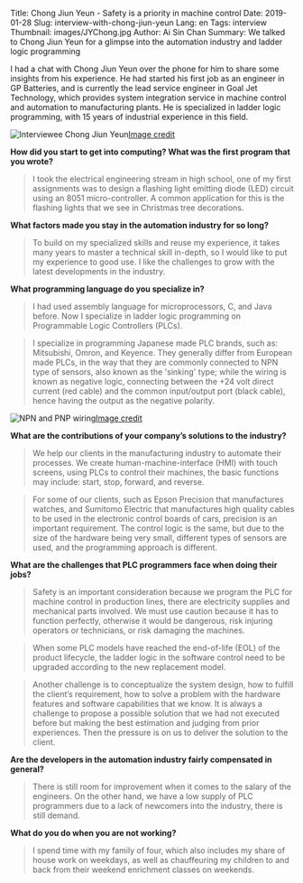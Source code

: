 Title: Chong Jiun Yeun - Safety is a priority in machine control 
Date: 2019-01-28 
Slug: interview-with-chong-jiun-yeun 
Lang: en 
Tags: interview 
Thumbnail: images/JYChong.jpg 
Author: Ai Sin Chan 
Summary: We talked to Chong Jiun Yeun for a glimpse into the automation industry and ladder logic programming

I had a chat with Chong Jiun Yeun over the phone for him to share some insights from his experience. He had started his first job as an engineer in GP Batteries, and is currently the lead service engineer in Goal Jet Technology, which provides system integration service in machine control and automation to manufacturing plants. He is specialized in ladder logic programming, with 15 years of industrial experience in this field. 

![Interviewee Chong Jiun Yeun](/images/JYChong.jpg)<a class="caption" href="https://www.facebook.com/pg/fetalumni/photos/?tab=album&album_id=647140945712995">Image credit</a>

**How did you start to get into computing? What was the first program that you wrote?** 

> I took the electrical engineering stream in high school, one of my first assignments was to design a flashing light emitting diode (LED) circuit using an 8051 micro-controller. A common application for this is the flashing lights that we see in Christmas tree decorations.

**What factors made you stay in the automation industry for so long?**

> To build on my specialized skills and reuse my experience, it takes many years to master a technical skill in-depth, so I would like to put my experience to good use. I like the challenges to grow with the latest developments in the industry.

**What programming language do you specialize in?**

> I had used assembly language for microprocessors, C, and Java before. Now I specialize in ladder logic programming on Programmable Logic Controllers (PLCs). 

> I specialize in programming Japanese made PLC brands, such as: Mitsubishi, Omron, and Keyence. They generally differ from European made PLCs, in the way that they are commonly connected to NPN type of sensors, also known as the 'sinking' type; while the wiring is known as negative logic, connecting between the +24 volt direct current (red cable) and the common input/output port (black cable), hence having the output as the negative polarity. 

![NPN and PNP wiring](/images/PNP_NPN_wiring.jpg)<a class="caption" href="https://www.tecnical.cat/apunts-tecnics/eng-differences-between-pnp-and-npn-technical-notes-tecnical-barcelona-catalonia-spain.pdf">Image credit</a>

**What are the contributions of your company’s solutions to the industry?**

> We help our clients in the manufacturing industry to automate their processes. We create human-machine-interface (HMI) with touch screens, using PLCs to control their machines, the basic functions may include: start, stop, forward, and reverse. 

> For some of our clients, such as Epson Precision that manufactures watches, and Sumitomo Electric that manufactures high quality cables to be used in the electronic control boards of cars, precision is an important requirement. The control logic is the same, but due to the size of the hardware being very small, different types of sensors are used, and the programming approach is different.

**What are the challenges that PLC programmers face when doing their jobs?**

> Safety is an important consideration because we program the PLC for machine control in production lines, there are electricity supplies and mechanical parts involved. We must use caution because it has to function perfectly, otherwise it would be dangerous, risk injuring operators or technicians, or risk damaging the machines. 

> When some PLC models have reached the end-of-life (EOL) of the product lifecycle, the ladder logic in the software control need to be upgraded according to the new replacement model. 

> Another challenge is to conceptualize the system design, how to fulfill the client’s requirement, how to solve a problem with the hardware features and software capabilities that we know. It is always a challenge to propose a possible solution that we had not executed before but making the best estimation and judging from prior experiences. Then the pressure is on us to deliver the solution to the client. 

**Are the developers in the automation industry fairly compensated in general?**

> There is still room for improvement when it comes to the salary of the engineers. On the other hand, we have a low supply of PLC programmers due to a lack of newcomers into the industry, there is still demand.

**What do you do when you are not working?**

> I spend time with my family of four, which also includes my share of house work on weekdays, as well as chauffeuring my children to and back from their weekend enrichment classes on weekends. 
